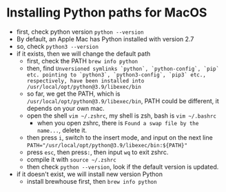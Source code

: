 # Installing Python paths for MacOS
- first, check python version `python --version`
- By default, an Apple Mac has Python installed with version 2.7
- so, check `python3 --version`
- if it exists, then we will change the default path
  - first, check the PATH `brew info python`
  - then, find ``Unversioned symlinks `python`, `python-config`, `pip` etc. pointing to
    `python3`, `python3-config`, `pip3` etc., respectively, have been installed into
    /usr/local/opt/python@3.9/libexec/bin``
  - so far, we get the PATH, which is `/usr/local/opt/python@3.9/libexec/bin`, PATH could be different, it depends on your own mac.
  - open the shell `vim ~/.zshrc`, my shell is zsh, bash is `vim ~/.bashrc`
    - when you open zshrc, there is `Found a swap file by the name...`, delete it.
  - then press `i`, switch to the insert mode, and input on the next line `PATH="/usr/local/opt/python@3.9/libexec/bin:${PATH}"`
  - press `esc`, then press`:`, then input `wq` to exit zshrc.
  - compile it with `source ~/.zshrc`
  - then check `python --version`, look if the default version is updated.
- if it doesn't exist, we will install new version Python
  - install brewhouse first, then `brew info python`
